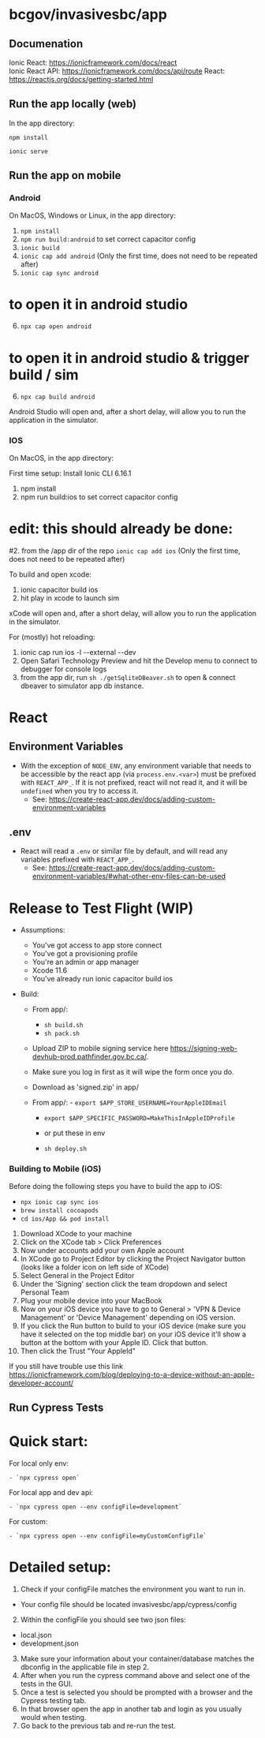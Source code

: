 # bcgov/invasivesbc/app



## Documenation

Ionic React: https://ionicframework.com/docs/react  
Ionic React API: https://ionicframework.com/docs/api/route React: https://reactjs.org/docs/getting-started.html

## Run the app locally (web)

In the app directory:

```
npm install

ionic serve
```

## Run the app on mobile

### Android

On MacOS, Windows or Linux, in the app directory:

1. `npm install`
2. `npm run build:android` to set correct capacitor config
3. `ionic build`
4. `ionic cap add android` (Only the first time, does not need to be repeated after)
5. `ionic cap sync android`

# to open it in android studio

6. `npx cap open android`

# to open it in android studio & trigger build / sim

6. `npx cap build android`

Android Studio will open and, after a short delay, will allow you to run the application in the simulator.

### IOS

On MacOS, in the app directory:

First time setup: Install Ionic CLI 6.16.1

1. npm install
2. npm run build:ios to set correct capacitor config

# edit: this should already be done:

#2. from the /app dir of the repo `ionic cap add ios` (Only the first time, does not need to be repeated after)

To build and open xcode:

1. ionic capacitor build ios
2. hit play in xcode to launch sim

xCode will open and, after a short delay, will allow you to run the application in the simulator.

For (mostly) hot reloading:

1. ionic cap run ios -l --external --dev
2. Open Safari Technology Preview and hit the Develop menu to connect to debugger for console logs
3. from the app dir, run `sh ./getSqliteDBeaver.sh` to open & connect dbeaver to simulator app db instance.

# React

## Environment Variables

- With the exception of `NODE_ENV`, any environment variable that needs to be accessible by the react app (via `process.env.<var>`) must be prefixed with `REACT_APP_`. If it is not prefixed, react will not read it, and it will be `undefined` when you try to access it.
  - See: https://create-react-app.dev/docs/adding-custom-environment-variables

## .env

- React will read a `.env` or similar file by default, and will read any variables prefixed with `REACT_APP_`.
  - See: https://create-react-app.dev/docs/adding-custom-environment-variables/#what-other-env-files-can-be-used

# Release to Test Flight (WIP)

- Assumptions:

  - You've got access to app store connect
  - You've got a provisioning profile
  - You're an admin or app manager
  - Xcode 11.6
  - You've already run ionic capacitor build ios

- Build:

  - From app/:

    - `sh build.sh`
    - `sh pack.sh`

  - Upload ZIP to mobile signing service here https://signing-web-devhub-prod.pathfinder.gov.bc.ca/.
  - Make sure you log in first as it will wipe the form once you do.
  - Download as 'signed.zip' in app/

  - From app/: - `export $APP_STORE_USERNAME=YourAppleIDEmail`

    - `export $APP_SPECIFIC_PASSWORD=MakeThisInAppleIDProfile`
    - or put these in env

    - `sh deploy.sh`

### Building to Mobile (iOS)

Before doing the following steps you have to build the app to iOS:

- `npx ionic cap sync ios`
- `brew install cocoapods`
- `cd ios/App && pod install`

1. Download XCode to your machine
2. Click on the XCode tab > Click Preferences
3. Now under accounts add your own Apple account
4. In XCode go to Project Editor by clicking the Project Navigator button (looks like a folder icon on left side of XCode)
5. Select General in the Project Editor
6. Under the 'Signing' section click the team dropdown and select Personal Team
7. Plug your mobile device into your MacBook
8. Now on your iOS device you have to go to General > 'VPN & Device Management' or 'Device Management' depending on iOS version.
9. If you click the Run button to build to your iOS device (make sure you have it selected on the top middle bar) on your iOS device it'll show a button at the bottom with your Apple ID. Click that button.
10. Then click the Trust "Your AppleId"

If you still have trouble use this link https://ionicframework.com/blog/deploying-to-a-device-without-an-apple-developer-account/

## Run Cypress Tests

# Quick start:

For local only env:

	- `npx cypress open`

For local app and dev api:

	- `npx cypress open --env configFile=development`

For custom: 

	- `npx cypress open --env configFile=myCustomConfigFile`

# Detailed setup:

1. Check if your configFile matches the environment you want to run in.

- Your config file should be located invasivesbc/app/cypress/config

2. Within the configFile you should see two json files:

- local.json
- development.json

3. Make sure your information about your container/database matches the dbconfig in the applicable file in step 2.
4. After when you run the cypress command above and select one of the tests in the GUI.
5. Once a test is selected you should be prompted with a browser and the Cypress testing tab.
6. In that browser open the app in another tab and login as you usually would when testing.
7. Go back to the previous tab and re-run the test.
